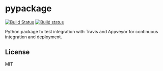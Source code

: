 # pypackage

[![Build Status](https://travis-ci.org/farrajota/pypackagelib.svg?branch=master)](https://travis-ci.org/farrajota/pypackagelib)
[![Build status](https://ci.appveyor.com/api/projects/status/8s4do8repb17qfaj?svg=true)](https://ci.appveyor.com/project/farrajota/pypackagelib)

Python package to test integration with Travis and Appveyor for continuous integration and deployment.


## License

MIT